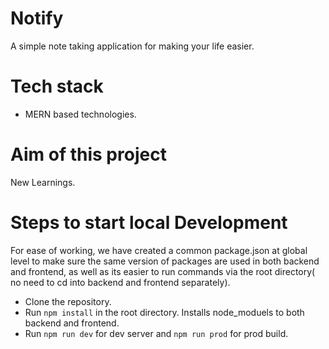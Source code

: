 # Notify
A simple note taking application for making your life easier.

# Tech stack
- MERN based technologies.

# Aim of this project
 New Learnings.

# Steps to start local Development
For ease of working, we have created a common package.json at global level to make sure the same version of packages are used in both backend and frontend, as well as its easier to run commands via the root directory( no need to cd into backend and frontend separately).

- Clone the repository.
- Run `npm install` in the root directory. Installs node_moduels to both backend and frontend.
- Run `npm run dev` for dev server and `npm run prod` for prod build.